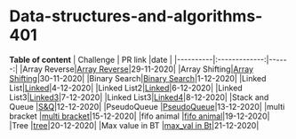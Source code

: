 # Data-structures-and-algorithms-401

**Table of content**
| Challenge |  PR link     |date   |
|----------|:-------------:|------:|
|Array Reverse|[Array Reverse](https://github.com/hadeelhhawajreh/data-structures-and-algorithms-c401/pull/1)|29-11-2020|
|Array Shifting|[Array Shifting](https://github.com/hadeelhhawajreh/data-structures-and-algorithms-c401/pull/2)|30-11-2020|
|Binary Search|[Binary Search](https://github.com/hadeelhhawajreh/data-structures-and-algorithms-c401/pull/3)|1-12-2020|
|Linked List|[Linked](https://github.com/hadeelhhawajreh/data-structures-and-algorithms-c401/pull/5)|4-12-2020|
|Linked List2|[Linked](https://github.com/hadeelhhawajreh/data-structures-and-algorithms-c401/pull/9)|6-12-2020|
|Linked List3|[Linked3](https://github.com/hadeelhhawajreh/data-structures-and-algorithms-c401/pull/11)|7-12-2020|
|Linked List3|[Linked4](https://github.com/hadeelhhawajreh/data-structures-and-algorithms-c401/pull/12)|8-12-2020|
|Stack and Queue |[S&Q](https://github.com/hadeelhhawajreh/data-structures-and-algorithms-c401/pull/13)|12-12-2020|
|PseudoQueue |[PseudoQueue](https://github.com/hadeelhhawajreh/data-structures-and-algorithms-c401/pull/14)|13-12-2020|
|multi bracket |[multi bracket](https://github.com/hadeelhhawajreh/data-structures-and-algorithms-c401/pull/15)|15-12-2020|
|fifo animal |[fifo animal](https://github.com/hadeelhhawajreh/data-structures-and-algorithms-c401/pull/17)|19-12-2020|
|Tree |[tree](https://github.com/hadeelhhawajreh/data-structures-and-algorithms-c401/pull/18)|20-12-2020|
|Max value in BT |[max_val in Bt](https://github.com/hadeelhhawajreh/data-structures-and-algorithms-c401/pull/20)|21-12-2020|

